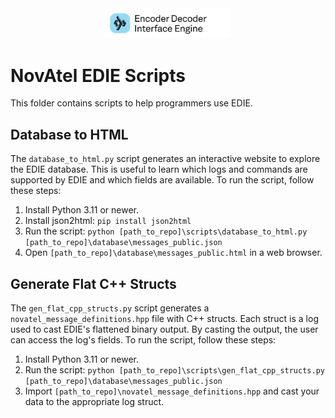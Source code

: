 <div align="center">
    <img alt="edie_logo" src=../resources/novatel-edie-logo-body.png width="40%">
</div>

# NovAtel EDIE Scripts

This folder contains scripts to help programmers use EDIE.

## Database to HTML

The `database_to_html.py` script generates an interactive website to explore the EDIE database. 
This is useful to learn which logs and commands are supported by EDIE and which fields are available.
To run the script, follow these steps:

1. Install Python 3.11 or newer.
2. Install json2html: `pip install json2html`
3. Run the script: `python [path_to_repo]\scripts\database_to_html.py [path_to_repo]\database\messages_public.json`
4. Open `[path_to_repo]\database\messages_public.html` in a web browser. 

## Generate Flat C++ Structs

The `gen_flat_cpp_structs.py` script generates a `novatel_message_definitions.hpp` file with C++ structs.
Each struct is a log used to cast EDIE's flattened binary output. By casting the output, the user can access the log's fields.
To run the script, follow these steps:

1. Install Python 3.11 or newer.
2. Run the script: `python [path_to_repo]\scripts\gen_flat_cpp_structs.py [path_to_repo]\database\messages_public.json`
3. Import `[path_to_repo]\novatel_message_definitions.hpp` and cast your data to the appropriate log struct.
